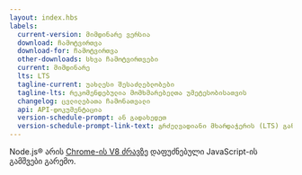 ```yaml
---
layout: index.hbs
labels:
  current-version: მიმდინარე ვერსია
  download: ჩამოტვირთვა
  download-for: ჩამოტვირთვა
  other-downloads: სხვა ჩამოტვირთვები
  current: მიმდინარე
  lts: LTS
  tagline-current: უახლესი შესაძლებლობები
  tagline-lts: რეკომენდებულ­ია მომხმარებელთა უმეტესობისათვის
  changelog: ცვლილებათა ჩამონათვალი
  api: API-დოკუმენტაცია
  version-schedule-prompt: ან გადახედეთ
  version-schedule-prompt-link-text: გრძელვადიანი მხარდაჭერის (LTS) განრიგს
---
```


Node.js® არის [Chrome-ის V8 ძრავზე](https://v8.dev/) დაფუძნებული JavaScript-ის გამშვები გარემო.
